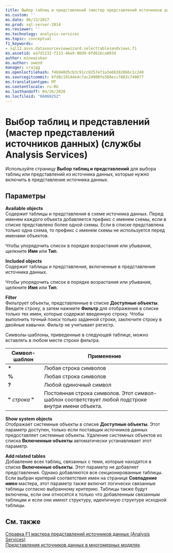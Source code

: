 ```yaml
---
title: Выбор таблиц и представлений (мастер представлений источников данных) (Analysis Services) | Документация Майкрософт
ms.custom: ''
ms.date: 06/13/2017
ms.prod: sql-server-2014
ms.reviewer: ''
ms.technology: analysis-services
ms.topic: conceptual
f1_keywords:
- sql12.asvs.datasourceviewwizard.selecttablesandviews.f1
ms.assetid: ea7d1232-f213-46e9-90d9-0fd616ca003d
author: minewiskan
ms.author: owend
manager: craigg
ms.openlocfilehash: f4b940d5cb3c91cc8257ef1a3e6828286bc1c240
ms.sourcegitcommit: 6fd8c1914de4c7ac24900fe388ecc7883c740077
ms.translationtype: MT
ms.contentlocale: ru-RU
ms.lasthandoff: 04/26/2020
ms.locfileid: "66069252"
---
```

# <a name="select-tables-and-views-data-source-view-wizard-analysis-services"></a>Выбор таблиц и представлений (мастер представлений источников данных) (службы Analysis Services)
  Используйте страницу **Выбор таблиц и представлений** для выбора таблиц или представлений из источника данных, которые нужно включить в представление источника данных.  
  
## <a name="options"></a>Параметры  
 **Available objects**  
 Содержит таблицы и представления в схеме источника данных. Перед именем каждого объекта добавляется префикс с именем схемы, если в списке представлено более одной схемы. Если в списке представлена только одна схема, то префикс с именем схемы не используется перед именами объектов.  
  
 Чтобы упорядочить список в порядке возрастания или убывания, щелкните **Имя** или **Тип**.  
  
 **Included objects**  
 Содержит таблицы и представления, включенные в представление источника данных.  
  
 Чтобы упорядочить список в порядке возрастания или убывания, щелкните **Имя** или **Тип**.  
  
 **Filter**  
 Фильтрует объекты, представленные в списке **Доступные объекты**. Введите строку, а затем нажмите **Фильтр** для отображения в списке только тех имен, которые содержат введенную строку. Чтобы выполнить точный поиск только заданной строки, заключите строку в двойные кавычки. Фильтр не учитывает регистр.  
  
 Символы-шаблоны, приведенные в следующей таблице, можно вставлять в любом месте строки фильтра.  
  
|Символ-шаблон|Применение|  
|------------------------|-----------|  
|**\***|Любая строка символов|  
|**%**|Любая строка символов|  
|**?**|Любой одиночный символ|  
|**"** *строка* **"**|Постоянная строка символов. Этот символ-шаблон соответствует любой подстроке внутри имени объекта.|  
  
 **Show system objects**  
 Отображает системные объекты в списке **Доступные объекты**. Этот параметр доступен, только если поставщик источников данных предоставляет системные объекты. Удаление системных объектов из списка **Включенные объекты** автоматически устанавливает этот параметр.  
  
 **Add related tables**  
 Добавление всех таблиц, связанных с теми, которые находятся в списке **Включенные объекты**. Этот параметр не добавляет представления. Однако добавляются все секционированные таблицы. Если выбран критерий соответствия имен на странице **Совпадение имен** мастера, этот параметр также включит логически связанные таблицы согласно выбранному критерию. Таблицы также будут включены, если они относятся к только что добавленным связанным таблицам и если они имеют структуру, идентичную структуре исходной таблицы.  
  
## <a name="see-also"></a>См. также  
 [Справка F1 мастера представлений источников данных &#40;Analysis Services&#41;](data-source-view-wizard-f1-help-analysis-services.md)   
 [Представления источников данных в многомерных моделях](multidimensional-models/data-source-views-in-multidimensional-models.md)  
  
  
